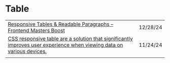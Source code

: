 # Table

|                                                                                                                                                                                                                                                                     |          |
| ------------------------------------------------------------------------------------------------------------------------------------------------------------------------------------------------------------------------------------------------------------------- | -------- |
| [Responsive Tables & Readable Paragraphs – Frontend Masters Boost](https://app.daily.dev/posts/responsive-tables-readable-paragraphs-frontend-masters-boost-hesyuvk8m)                                                                                              | 12/28/24 |
| [CSS responsive table are a solution that significantly improves user experience when viewing data on various devices.](https://app.daily.dev/posts/css-responsive-table-are-a-solution-that-significantly-improves-user-experience-when-viewing-data-on-omwkaleyo) | 11/24/24 |
|                                                                                                                                                                                                                                                                     |          |


